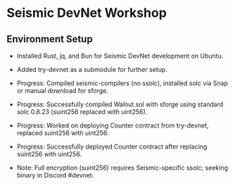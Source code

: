 # Seismic DevNet Workshop

## Environment Setup
- Installed Rust, jq, and Bun for Seismic DevNet development on Ubuntu.
- Added try-devnet as a submodule for further setup.

- Progress: Compiled seismic-compilers (no ssolc), installed solc via Snap or manual download for sforge.

- Progress: Successfully compiled Walnut.sol with sforge using standard solc 0.8.23 (suint256 replaced with uint256).

- Progress: Worked on deploying Counter contract from try-devnet, replaced suint256 with uint256.

- Progress: Successfully deployed Counter contract after replacing suint256 with uint256.

- Note: Full encryption (suint256) requires Seismic-specific ssolc; seeking binary in Discord #devnet.
